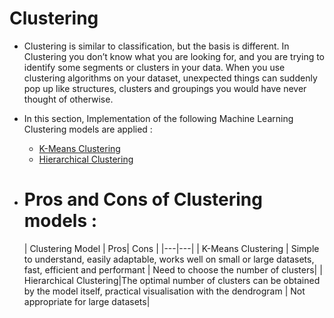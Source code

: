 # Clustering

- Clustering is similar to classification, but the basis is different. In Clustering you don’t know what you are looking for, and you are trying to identify some segments or clusters in your data. When you use clustering algorithms on your dataset, unexpected things can suddenly pop up like structures, clusters and groupings you would have never thought of otherwise.

- In this section, Implementation of the following Machine Learning Clustering models are applied : 
	- [K-Means Clustering](./1.%20K-Means%20Clustering)
	- [Hierarchical Clustering](./2.%20Hierarchical%20Clustering)
	
- # Pros and Cons of Clustering models : 

	| Clustering Model | Pros| Cons |
	|---|---|
	| K-Means Clustering | Simple to understand, easily adaptable, works well on small or large datasets, fast, efficient and performant | Need to choose the  number of clusters|
	| Hierarchical Clustering|The optimal number of clusters  can be obtained by the model itself, practical visualisation with the dendrogram | Not appropriate for large datasets|
